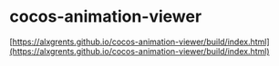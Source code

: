 # cocos-animation-viewer

[https://alxgrents.github.io/cocos-animation-viewer/build/index.html](https://alxgrents.github.io/cocos-animation-viewer/build/index.html)
